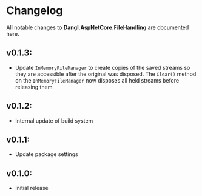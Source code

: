 # Changelog

All notable changes to **Dangl.AspNetCore.FileHandling** are documented here.

## v0.1.3:
- Update `InMemoryFileManager` to create copies of the saved streams so they are accessible after the original was disposed. The `Clear()` method on the `InMemoryFileManager` now disposes all held streams before releasing them

## v0.1.2:
- Internal update of build system

## v0.1.1:
- Update package settings

## v0.1.0:
- Initial release
